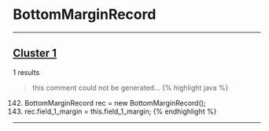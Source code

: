 # BottomMarginRecord

***

## [Cluster 1](./1)
1 results
> this comment could not be generated...
{% highlight java %}
142. BottomMarginRecord rec = new BottomMarginRecord();
143. rec.field_1_margin = this.field_1_margin;
{% endhighlight %}

***

